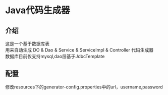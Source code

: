 # Java代码生成器
## 介绍
这是一个基于数据库表<br/>用来自动生成 DO & Dao & Service & ServiceImpl & Controller 代码生成器<br/>
数据库目前仅支持mysql,dao层基于JdbcTemplate


## 配置
修改resources下的generator-config.properties中的url，username,password